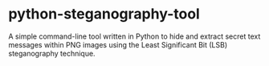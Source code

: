 # python-steganography-tool
A simple command-line tool written in Python to hide and extract secret text messages within PNG images using the Least Significant Bit (LSB) steganography technique.

